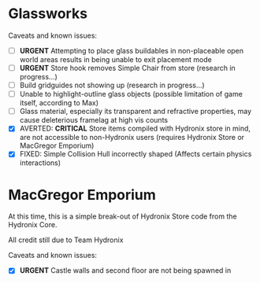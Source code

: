 
# Glassworks

Caveats and known issues:
- [ ] **URGENT** Attempting to place glass buildables in non-placeable open world areas results in being unable to exit placement mode
- [ ] **URGENT** Store hook removes Simple Chair from store (research in progress…)
- [ ] Build gridguides not showing up (research in progress…)
- [ ] Unable to highlight-outline glass objects (possible limitation of game itself, according to Max)
- [ ] Glass material, especially its transparent and refractive properties, may cause deleterious framelag at high vis counts
- [X] AVERTED: **CRITICAL** Store items compiled with Hydronix store in mind, are not accessible to non-Hydronix users (requires Hydronix Store or MacGregor Emporium)
- [X] FIXED: Simple Collision Hull incorrectly shaped (Affects certain physics interactions)

# MacGregor Emporium
At this time, this is a simple break-out of Hydronix Store code from the Hydronix Core.

All credit still due to Team Hydronix

Caveats and known issues:
- [x] **URGENT** Castle walls and second floor are not being spawned in
